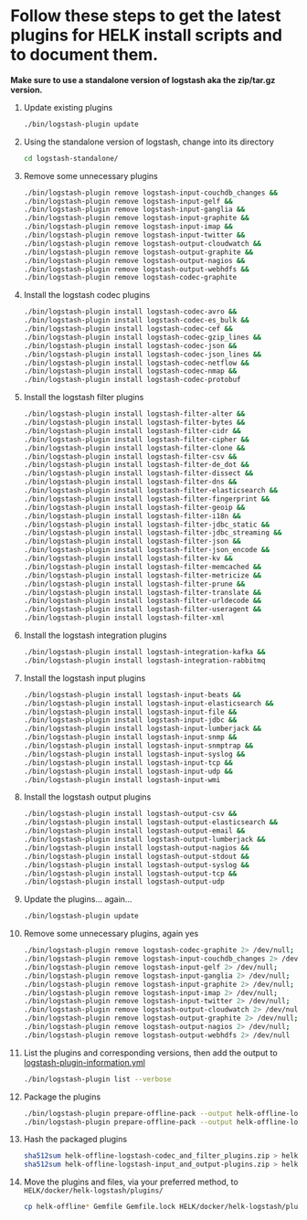 # Follow these steps to get the latest plugins for HELK install scripts and to document them.

**Make sure to use a standalone version of logstash aka the zip/tar.gz version.**

1. Update existing plugins
    ```bash
    ./bin/logstash-plugin update
    ```
1. Using the standalone version of logstash, change into its directory
    ```bash
    cd logstash-standalone/
    ```
1. Remove some unnecessary plugins
    ```bash
    ./bin/logstash-plugin remove logstash-input-couchdb_changes &&
    ./bin/logstash-plugin remove logstash-input-gelf &&
    ./bin/logstash-plugin remove logstash-input-ganglia &&
    ./bin/logstash-plugin remove logstash-input-graphite &&
    ./bin/logstash-plugin remove logstash-input-imap &&
    ./bin/logstash-plugin remove logstash-input-twitter &&
    ./bin/logstash-plugin remove logstash-output-cloudwatch &&
    ./bin/logstash-plugin remove logstash-output-graphite &&
    ./bin/logstash-plugin remove logstash-output-nagios &&
    ./bin/logstash-plugin remove logstash-output-webhdfs &&
    ./bin/logstash-plugin remove logstash-codec-graphite
    ```
1. Install the logstash codec plugins
    ```bash
    ./bin/logstash-plugin install logstash-codec-avro &&
    ./bin/logstash-plugin install logstash-codec-es_bulk &&
    ./bin/logstash-plugin install logstash-codec-cef &&
    ./bin/logstash-plugin install logstash-codec-gzip_lines &&
    ./bin/logstash-plugin install logstash-codec-json &&
    ./bin/logstash-plugin install logstash-codec-json_lines &&
    ./bin/logstash-plugin install logstash-codec-netflow &&
    ./bin/logstash-plugin install logstash-codec-nmap &&
    ./bin/logstash-plugin install logstash-codec-protobuf
    ```
1. Install the logstash filter plugins
    ```bash
    ./bin/logstash-plugin install logstash-filter-alter &&
    ./bin/logstash-plugin install logstash-filter-bytes &&
    ./bin/logstash-plugin install logstash-filter-cidr &&
    ./bin/logstash-plugin install logstash-filter-cipher &&
    ./bin/logstash-plugin install logstash-filter-clone &&
    ./bin/logstash-plugin install logstash-filter-csv &&
    ./bin/logstash-plugin install logstash-filter-de_dot &&
    ./bin/logstash-plugin install logstash-filter-dissect &&
    ./bin/logstash-plugin install logstash-filter-dns &&
    ./bin/logstash-plugin install logstash-filter-elasticsearch &&
    ./bin/logstash-plugin install logstash-filter-fingerprint &&
    ./bin/logstash-plugin install logstash-filter-geoip &&
    ./bin/logstash-plugin install logstash-filter-i18n &&
    ./bin/logstash-plugin install logstash-filter-jdbc_static &&
    ./bin/logstash-plugin install logstash-filter-jdbc_streaming &&
    ./bin/logstash-plugin install logstash-filter-json &&
    ./bin/logstash-plugin install logstash-filter-json_encode &&
    ./bin/logstash-plugin install logstash-filter-kv &&
    ./bin/logstash-plugin install logstash-filter-memcached &&
    ./bin/logstash-plugin install logstash-filter-metricize &&
    ./bin/logstash-plugin install logstash-filter-prune &&
    ./bin/logstash-plugin install logstash-filter-translate &&
    ./bin/logstash-plugin install logstash-filter-urldecode &&
    ./bin/logstash-plugin install logstash-filter-useragent &&
    ./bin/logstash-plugin install logstash-filter-xml
    ```
1. Install the logstash integration plugins
    ```bash
    ./bin/logstash-plugin install logstash-integration-kafka &&
    ./bin/logstash-plugin install logstash-integration-rabbitmq
    ```
1. Install the logstash input plugins
    ```bash
    ./bin/logstash-plugin install logstash-input-beats &&
    ./bin/logstash-plugin install logstash-input-elasticsearch &&
    ./bin/logstash-plugin install logstash-input-file &&
    ./bin/logstash-plugin install logstash-input-jdbc &&
    ./bin/logstash-plugin install logstash-input-lumberjack &&
    ./bin/logstash-plugin install logstash-input-snmp &&
    ./bin/logstash-plugin install logstash-input-snmptrap &&
    ./bin/logstash-plugin install logstash-input-syslog &&
    ./bin/logstash-plugin install logstash-input-tcp &&
    ./bin/logstash-plugin install logstash-input-udp &&
    ./bin/logstash-plugin install logstash-input-wmi
    ```
1. Install the logstash output plugins
    ```bash
    ./bin/logstash-plugin install logstash-output-csv &&
    ./bin/logstash-plugin install logstash-output-elasticsearch &&
    ./bin/logstash-plugin install logstash-output-email &&
    ./bin/logstash-plugin install logstash-output-lumberjack &&
    ./bin/logstash-plugin install logstash-output-nagios &&
    ./bin/logstash-plugin install logstash-output-stdout &&
    ./bin/logstash-plugin install logstash-output-syslog &&
    ./bin/logstash-plugin install logstash-output-tcp &&
    ./bin/logstash-plugin install logstash-output-udp
    ```
1. Update the plugins... again...
    ```bash
    ./bin/logstash-plugin update
    ```
1. Remove some unnecessary plugins, again yes
    ```bash
    ./bin/logstash-plugin remove logstash-codec-graphite 2> /dev/null;
    ./bin/logstash-plugin remove logstash-input-couchdb_changes 2> /dev/null;
    ./bin/logstash-plugin remove logstash-input-gelf 2> /dev/null;
    ./bin/logstash-plugin remove logstash-input-ganglia 2> /dev/null;
    ./bin/logstash-plugin remove logstash-input-graphite 2> /dev/null;
    ./bin/logstash-plugin remove logstash-input-imap 2> /dev/null;
    ./bin/logstash-plugin remove logstash-input-twitter 2> /dev/null;
    ./bin/logstash-plugin remove logstash-output-cloudwatch 2> /dev/null;
    ./bin/logstash-plugin remove logstash-output-graphite 2> /dev/null;
    ./bin/logstash-plugin remove logstash-output-nagios 2> /dev/null;
    ./bin/logstash-plugin remove logstash-output-webhdfs 2> /dev/null
    ```
1. List the plugins and corresponding versions, then add the output to [logstash-plugin-information.yml](logstash-plugin-information.yml)

    ```bash
    ./bin/logstash-plugin list --verbose
    ```
1. Package the plugins
    ```bash
    ./bin/logstash-plugin prepare-offline-pack --output helk-offline-logstash-codec_and_filter_plugins.zip --overwrite logstash-codec-* logstash-filter-* &&
    ./bin/logstash-plugin prepare-offline-pack --output helk-offline-logstash-input_and_output-plugins.zip --overwrite logstash-input-* logstash-output-*
    ```
1. Hash the packaged plugins
    ```bash
    sha512sum helk-offline-logstash-codec_and_filter_plugins.zip > helk-offline-logstash-codec_and_filter_plugins.zip.sha512 &&
    sha512sum helk-offline-logstash-input_and_output-plugins.zip > helk-offline-logstash-input_and_output-plugins.zip.sha512
    ```
2. Move the plugins and files, via your preferred method, to `HELK/docker/helk-logstash/plugins/`
    ```bash
    cp helk-offline* Gemfile Gemfile.lock HELK/docker/helk-logstash/plugins/
    ```